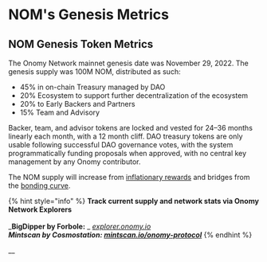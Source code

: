 # NOM's Genesis Metrics

## NOM Genesis Token Metrics <a href="#2794" id="2794"></a>

The Onomy Network mainnet genesis date was November 29, 2022. The genesis supply was 100M NOM, distributed as such:

* 45% in on-chain Treasury managed by DAO
* 20% Ecosystem to support further decentralization of the ecosystem
* 20% to Early Backers and Partners
* 15% Team and Advisory

Backer, team, and advisor tokens are locked and vested for 24–36 months linearly each month, with a 12 month cliff. DAO treasury tokens are only usable following successful DAO governance votes, with the system programmatically funding proposals when approved, with no central key management by any Onomy contributor.

The NOM supply will increase from [inflationary rewards](https://docs.onomy.io/validators-staking/incentives-and-staking-rewards) and bridges from the [bonding curve](https://docs.onomy.io/nom-distribution/bonding-curve-offering).

{% hint style="info" %}
**Track current supply and network stats via Onomy Network Explorers**\
\
_**BigDipper by Forbole:** _ [_explorer.onomy.io_](https://explorer.onomy.io)__\
_**Mintscan by Cosmostation:**_ [_mintscan.io/onomy-protocol_](https://mintscan.io/onomy-protocol)__
{% endhint %}

__
